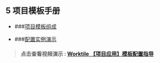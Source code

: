 ## 5 项目模板手册

* ###[项目模板组成](/guan-li-yuan-shou-ce/xiang-mu-mo-ban-pei-zhi-shou-ce/xiang-mu-mo-ban-zu-cheng.md)

* ###[配置实例演示](/guan-li-yuan-shou-ce/xiang-mu-mo-ban-pei-zhi-shou-ce/pei-zhi-shi-li-yan-shi.md)


> #### **点击查看视频演示 : [Worktile 【项目应用】模板配置指导](https://worktile.com/videos)** 